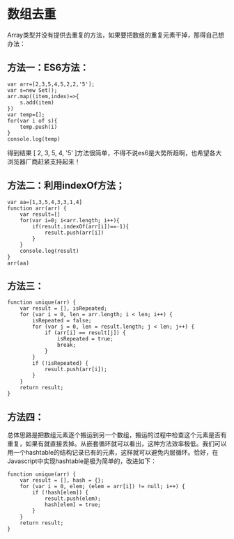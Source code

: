 数组去重
=======

Array类型并没有提供去重复的方法，如果要把数组的重复元素干掉，那得自己想办法：

方法一：ES6方法：
----------

    var arr=[2,3,5,4,5,2,2,'5'];
    var s=new Set();
    arr.map((item,index)=>{
    	s.add(item)
    })
    var temp=[];
    for(var i of s){
    	temp.push(i)
    }
    console.log(temp)

得到结果  [ 2, 3, 5, 4, '5' ]方法很简单，不得不说es6是大势所趋啊，也希望各大浏览器厂商赶紧支持起来！

方法二：利用indexOf方法；
----------------

    var aa=[1,3,5,4,3,3,1,4]
    function arr(arr) {
        var result=[]
        for(var i=0; i<arr.length; i++){
            if(result.indexOf(arr[i])==-1){
                result.push(arr[i])
            }
        }
        console.log(result)
    }            
    arr(aa)

方法三：
----

    function unique(arr) {
        var result = [], isRepeated;
        for (var i = 0, len = arr.length; i < len; i++) {
            isRepeated = false;
            for (var j = 0, len = result.length; j < len; j++) {
                if (arr[i] == result[j]) {   
                    isRepeated = true;
                    break;
                }
            }
            if (!isRepeated) {
                result.push(arr[i]);
            }
        }
        return result;
    }

方法四：
----

总体思路是把数组元素逐个搬运到另一个数组，搬运的过程中检查这个元素是否有重复，如果有就直接丢掉。从嵌套循环就可以看出，这种方法效率极低。我们可以用一个hashtable的结构记录已有的元素，这样就可以避免内层循环。恰好，在Javascript中实现hashtable是极为简单的，改进如下：

    function unique(arr) {
        var result = [], hash = {};
        for (var i = 0, elem; (elem = arr[i]) != null; i++) {
            if (!hash[elem]) {
                result.push(elem);
                hash[elem] = true;
            }
        }
        return result;
    }